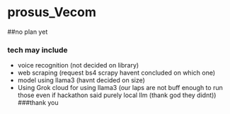 # prosus_Vecom
##no plan yet

### tech may include 
- voice recognition (not decided on library)
- web scraping (request bs4 scrapy havent concluded on which one)
- model using llama3 (havnt decided on size)
- Using Grok cloud for using llama3 (our laps are not buff enough to run those even if hackathon said purely local llm (thank god they didnt))
###thank you
